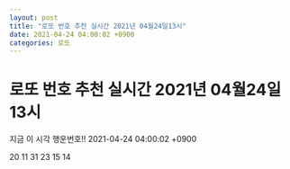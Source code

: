 ```yaml
---
layout: post
title: "로또 번호 추천 실시간 2021년 04월24일13시"
date: 2021-04-24 04:00:02 +0900
categories: 로또
---
```


# 로또 번호 추천 실시간 2021년 04월24일13시

지금 이 시각 행운번호!! 2021-04-24 04:00:02 +0900

 20  11  31  23  15  14 

